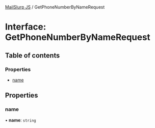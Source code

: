 [MailSlurp JS](../README.md) / GetPhoneNumberByNameRequest

# Interface: GetPhoneNumberByNameRequest

## Table of contents

### Properties

- [name](GetPhoneNumberByNameRequest.md#name)

## Properties

### name

• **name**: `string`

